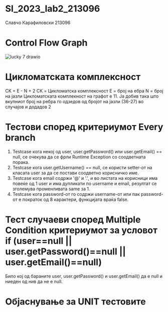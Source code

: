# SI_2023_lab2_213096
Славчо Карафиловски 213096

# Control Flow Graph
![lucky 7 drawio](https://github.com/slavcho-k/SI_2023_lab2_213096/assets/107281167/5953c6bf-2fa9-4bae-9361-3ac007b3ea14)

# Цикломатската комплексност
CK = E - N + 2
CK = Цикломатска комплексност
E = број на ебра
N = број на јазли
Цикломатската комплекност на графот е 11. Ја добив така што вкупниот број на ребра го одзедов од бројот на јазли (36-27) во случајов и додадов 2 

# Тестови според критериумот Every branch
1. Testcase кога некој од user, user.getPassword() или user.getEmail() == null, се очекува да се фрли Runtime Exception со соодветната порака.
2. Testcase кога user.getUsername() == null, се користи setter-от на класата user за да се постави соодветно корисничко име.
3. Testcase кога email содржи '@' и '.', и во листата на корисници има повеќе од 1 user и има дупликати по username и email, резултат се зголемува променливата same за 1.
4. Testcase кога password-от го содржи username-от или пак password-от е пократок од 8 карактери, функцијата враќа false.

# Тест случаеви според Multiple Condition критериумот за условот if (user==null || user.getPassword()==null || user.getEmail()==null)
Било кој од бараните user, user.getPassword() и user.getEmail() да е null и ниеден од нив да не е null.

# Објаснување за UNIT тестовите




